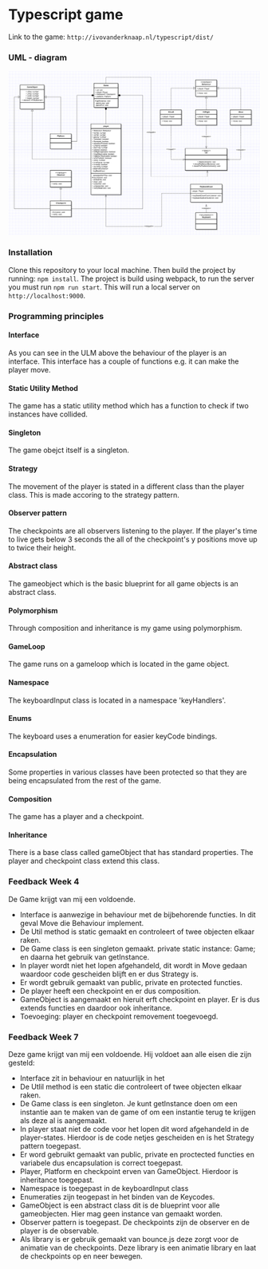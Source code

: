 # Typescript game

Link to the game: `http://ivovanderknaap.nl/typescript/dist/`

### UML - diagram

![UML diagram](./uml/uml.png)

### Installation

Clone this repository to your local machine. Then build the project by running: `npm install`. The project is build using webpack, to run the server you must run `npm run start`. This will run a local server on `http://localhost:9000`.

### Programming principles
#### Interface

As you can see in the ULM above the behaviour of the player is an interface. This interface has a couple of functions e.g. it can make the player move.

#### Static Utility Method

The game has a static utility method which has a function to check if two instances have collided.

#### Singleton

The game obejct itself is a singleton.

#### Strategy

The movement of the player is stated in a different class than the player class. This is made accoring to the strategy pattern.

#### Observer pattern

The checkpoints are all observers listening to the player. If the player's time to live gets below 3 seconds the all of the checkpoint's y positions move up to twice their height.

#### Abstract class

The gameobject which is the basic blueprint for all game objects is an abstract class.

#### Polymorphism

Through composition and inheritance is my game using polymorphism.

#### GameLoop

The game runs on a gameloop which is located in the game object.

#### Namespace

The keyboardInput class is located in a namespace 'keyHandlers'.

#### Enums

The keyboard uses a enumeration for easier keyCode bindings.

#### Encapsulation

Some properties in various classes have been protected so that they are being encapsulated from the rest of the game.

#### Composition

The game has a player and a checkpoint.

#### Inheritance

There is a base class called gameObject that has standard properties. The player and checkpoint class extend this class.

### Feedback Week 4

De Game krijgt van mij een voldoende. 
- Interface is aanwezige in behaviour met de bijbehorende functies. In dit geval Move die Behaviour implement. 
- De Util method is static gemaakt en controleert of twee objecten elkaar raken.
- De Game class is een singleton gemaakt. private static instance: Game; en daarna het gebruik van getInstance.
- In player wordt niet het lopen afgehandeld, dit wordt in Move gedaan waardoor code gescheiden blijft en er dus Strategy is.
- Er wordt gebruik gemaakt van public, private en protected functies.
- De player heeft een checkpoint en er dus composition.
- GameObject is aangemaakt en hieruit erft checkpoint en player. Er is dus extends functies en daardoor ook inheritance.
- Toevoeging: player en checkpoint removement toegevoegd.


### Feedback Week 7

Deze game krijgt van mij een voldoende. Hij voldoet aan alle eisen die zijn gesteld: 

- Interface zit in behaviour en natuurlijk in het 
- De Utlil method is een static die controleert of twee objecten elkaar raken. 
- De Game class is een singleton. Je kunt getInstance doen om een instantie aan te maken van de game of om een instantie terug te krijgen als deze al is aangemaakt.
- In player staat niet de code voor het lopen dit word afgehandeld in de player-states. Hierdoor is de code netjes gescheiden en is het Strategy pattern toegepast. 
- Er word gebruikt gemaakt van public, private en proctected functies en variabele dus encapsulation is correct toegepast. 
- Player, Platform en checkpoint erven van GameObject. Hierdoor is inheritance toegepast.
- Namespace is toegepast in de keyboardInput class
- Enumeraties zijn teogepast in het binden van de Keycodes.
- GameObject is een abstract class dit is de blueprint voor alle gameobjecten. Hier mag geen instance van gemaakt worden.
- Observer pattern is toegepast. De checkpoints zijn de observer en de player is de observable.
- Als library is er gebruik gemaakt van bounce.js deze zorgt voor de animatie van de checkpoints. Deze library is een animatie library en laat de checkpoints op en neer bewegen. 